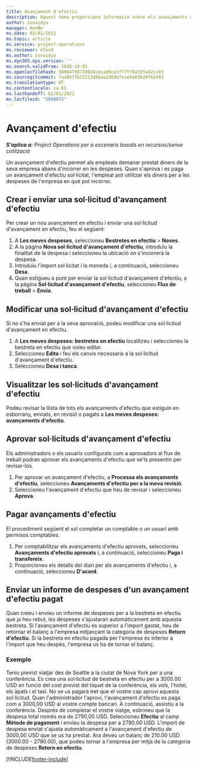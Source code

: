 ```yaml
---
title: Avançament d'efectiu
description: Aquest tema proporciona informació sobre els avançaments d'efectiu.
author: suvaidya
manager: AnnBe
ms.date: 02/01/2021
ms.topic: article
ms.service: project-operations
ms.reviewer: kfend
ms.author: suvaidya
ms.dyn365.ops.version: ''
ms.search.validFrom: 2020-10-01
ms.openlocfilehash: 58864790720824cecad8ce1ff7ff0a335a42cc03
ms.sourcegitcommit: 7aa0b7fb22213d8baa2d69efece9a636d9f62493
ms.translationtype: HT
ms.contentlocale: ca-ES
ms.lasthandoff: 02/01/2021
ms.locfileid: "5098872"
---
```

# <a name="cash-advance"></a>Avançament d'efectiu

_**S'aplica a:** Project Operations per a escenaris basats en recursos/sense cotització_

Un avançament d'efectiu permet als empleats demanar prestat diners de la seva empresa abans d'incórrer en les despeses. Quan s'aprova i es paga un avançament d'efectiu sol·licitat, l'empleat pot utilitzar els diners per a les despeses de l'empresa en què pot incórrer. 

## <a name="create-and-submit-a-cash-advance-request"></a>Crear i enviar una sol·licitud d'avançament d'efectiu
Per crear un nou avançament en efectiu i enviar una sol·licitud d'avançament en efectiu, feu el següent: 

1. A **Les meves despeses**, seleccioneu **Bestretes en efectiu** > **Noves**. 
2. A la pàgina **Nova sol·licitud d'avançament d'efectiu**, introduïu la finalitat de la despesa i seleccioneu la ubicació on s'incorrerà la despesa.
3. Introduïu l'import sol·licitat i la moneda i, a continuació, seleccioneu **Desa**. 
4. Quan estigueu a punt per enviar la sol·licitud d'avançament d'efectiu, a la pàgina **Sol·licitud d'avançament d'efectiu**, seleccioneu **Flux de treball** > **Envia**.

## <a name="modify-a-cash-advance-request"></a>Modificar una sol·licitud d'avançament d'efectiu

Si no s'ha enviat per a la seva aprovació, podeu modificar una sol·licitud d'avançament en efectiu.

1. A **Les meves despeses: bestretes en efectiu** localitzeu i seleccioneu la bestreta en efectiu que voleu editar.
2. Seleccioneu **Edita** i feu els canvis necessaris a la sol·licitud d'avançament d'efectiu. 
3. Seleccioneu **Desa i tanca**.


## <a name="view-cash-advance-requests"></a>Visualitzar les sol·licituds d'avançament d'efectiu
Podeu revisar la llista de tots els avançaments d'efectiu que estiguin en esborrany, enviats, en revisió o pagats a **Les meves despeses: avançaments d'efectiu**. 

## <a name="approve-cash-advance-requests"></a>Aprovar sol·licituds d'avançament d'efectiu

Els administradors o els usuaris configurats com a aprovadors al flux de treball podran aprovar els avançaments d'efectiu que se'ls presentin per revisar-los. 

1. Per aprovar un avançament d'efectiu, a **Processa els avançaments d'efectiu**, seleccioneu **Avançaments d'efectiu per a la meva revisió**.
2. Seleccioneu l'avançament d'efectiu que heu de revisar i seleccioneu **Aprova**.  

## <a name="pay-cash-advances"></a>Pagar avançaments d'efectiu 
El procediment següent el sol completar un comptable o un usuari amb permisos comptables.

1. Per comptabilitzar els avançaments d'efectiu aprovats, seleccioneu **Avançaments d'efectiu aprovats** i, a continuació, seleccioneu **Paga i transfereix**.  
2. Proporcioneu els detalls del diari per als avançaments d'efectiu i, a continuació, seleccioneu **D'acord**. 

## <a name="submit-an-expense-report-against-a-paid-cash-advance"></a>Enviar un informe de despeses d'un avançament d'efectiu pagat 

Quan creeu i envieu un informe de despeses per a la bestreta en efectiu que ja heu rebut, les despeses s'ajustaran automàticament amb aquesta bestreta. Si l'avançament d'efectiu és superior a l'import gastat, heu de retornar el balanç a l'empresa mitjançant la categoria de despeses **Retorn d'efectiu**. Si la bestreta en efectiu pagada per l'empresa és inferior a l'import que heu despès, l'empresa us ha de tornar el balanç. 

### <a name="example"></a>Exemple
Teniu previst viatjar des de Seattle a la ciutat de Nova York per a una conferència. Es crea una sol·licitud de bestreta en efectiu per a 3000.00 USD en funció del cost previst del tiquet de la conferència, els vols, l'hotel, els àpats i el taxi. No se us pagarà tret que el vostre cap aprovi aquesta sol·licitud. Quan l'administrador l'aprovi, l'avançament d'efectiu es paga com a 3000,00 USD al vostre compte bancari. A continuació, assistiu a la conferència. Després de completar el vostre viatge, esbrineu que la despesa total només era de 2790,00 USD. Seleccioneu **Efectiu** al camp **Mètode de pagament** i envieu la despesa per a 2790.00 USD. L'import de despesa enviat s'ajusta automàticament a l'avançament d'efectiu de 3000,00 USD que se us ha prestat. Ara deveu un balanç de 210.00 USD (3000.00 - 2790.00), que podeu tornar a l'empresa per mitjà de la categoria de despeses **Retorn en efectiu**.



[!INCLUDE[footer-include](../includes/footer-banner.md)]
